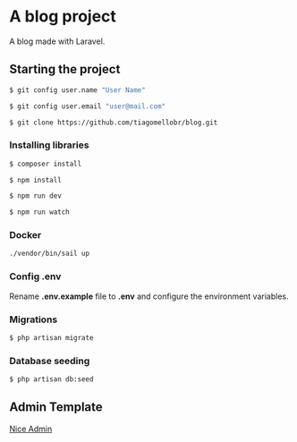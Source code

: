 # A blog project

A blog made with Laravel.

## Starting the project

```bash
$ git config user.name "User Name"

$ git config user.email "user@mail.com"

$ git clone https://github.com/tiagomellobr/blog.git

```

### Installing libraries

```bash
$ composer install

$ npm install

$ npm run dev

$ npm run watch
```

### Docker

```bash
./vendor/bin/sail up 
```

### Config .env

Rename **.env.example** file to **.env** and configure the environment variables.

### Migrations

```bash
$ php artisan migrate
```

### Database seeding

```bash
$ php artisan db:seed
```

## Admin Template

[Nice Admin](https://bootstrapmade.com/nice-admin-bootstrap-admin-html-template/)